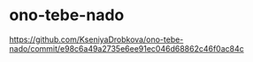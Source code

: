 # ono-tebe-nado
https://github.com/KseniyaDrobkova/ono-tebe-nado/commit/e98c6a49a2735e6ee91ec046d68862c46f0ac84c

